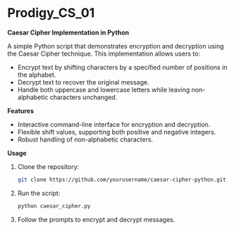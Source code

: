 # Prodigy_CS_01
**Caesar Cipher Implementation in Python**

A simple Python script that demonstrates encryption and decryption using the Caesar Cipher technique. This implementation allows users to:

- Encrypt text by shifting characters by a specified number of positions in the alphabet.
- Decrypt text to recover the original message.
- Handle both uppercase and lowercase letters while leaving non-alphabetic characters unchanged.

 **Features**
- Interactive command-line interface for encryption and decryption.
- Flexible shift values, supporting both positive and negative integers.
- Robust handling of non-alphabetic characters.

**Usage**
1. Clone the repository:
   ```bash
   git clone https://github.com/yourusername/caesar-cipher-python.git
   ```
2. Run the script:
   ```bash
   python caesar_cipher.py
   ```
3. Follow the prompts to encrypt and decrypt messages.



